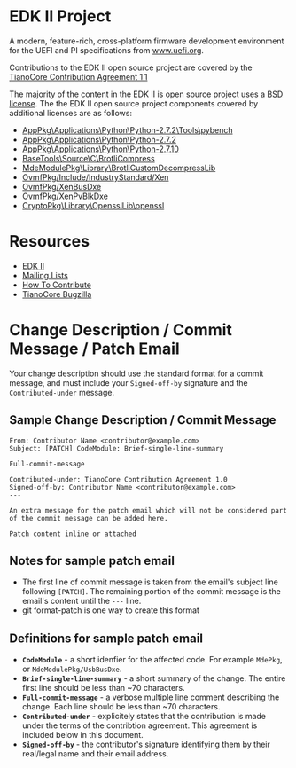 # EDK II Project

A modern, feature-rich, cross-platform firmware development environment
for the UEFI and PI specifications from www.uefi.org.

Contributions to the EDK II open source project are covered by the 
[TianoCore Contribution Agreement 1.1](Contributions.txt)

The majority of the content in the EDK II is open source project uses
a [BSD license](LICENSE).  The the EDK II open source project components
covered by additional licenses are as follows:
* [AppPkg\Applications\Python\Python-2.7.2\Tools\pybench](AppPkg\Applications\Python\Python-2.7.2\Tools\pybench\LICENSE)
* [AppPkg\Applications\Python\Python-2.7.2](AppPkg\Applications\Python\Python-2.7.2\LICENSE)
* [AppPkg\Applications\Python\Python-2.7.10](AppPkg\Applications\Python\Python-2.7.10\LICENSE)
* [BaseTools\Source\C\BrotliCompress](BaseTools\Source\C\BrotliCompress\LICENSE)
* [MdeModulePkg\Library\BrotliCustomDecompressLib](MdeModulePkg\Library\BrotliCustomDecompressLib\LICENSE)
* [OvmfPkg/Include/IndustryStandard/Xen](OvmfPkg/License.txt)
* [OvmfPkg/XenBusDxe](OvmfPkg/License.txt)
* [OvmfPkg/XenPvBlkDxe](OvmfPkg/License.txt)
* [CryptoPkg\Library\OpensslLib\openssl](CryptoPkg\Library\OpensslLib\openssl\LICENSE)

# Resources
* [EDK II](https://github.com/tianocore/tianocore.github.io/wiki/EDK-II)
* [Mailing Lists](https://github.com/tianocore/tianocore.github.io/wiki/Mailing-Lists)
* [How To Contribute](https://github.com/tianocore/tianocore.github.io/wiki/How-To-Contribute)
* [TianoCore Bugzilla](https://bugzilla.tianocore.org/)

# Change Description / Commit Message / Patch Email

Your change description should use the standard format for a
commit message, and must include your `Signed-off-by` signature
and the `Contributed-under` message.

## Sample Change Description / Commit Message

```
From: Contributor Name <contributor@example.com>
Subject: [PATCH] CodeModule: Brief-single-line-summary

Full-commit-message

Contributed-under: TianoCore Contribution Agreement 1.0
Signed-off-by: Contributor Name <contributor@example.com>
---

An extra message for the patch email which will not be considered part
of the commit message can be added here.

Patch content inline or attached
```

## Notes for sample patch email

* The first line of commit message is taken from the email's subject
  line following `[PATCH]`. The remaining portion of the commit message
  is the email's content until the `---` line.
* git format-patch is one way to create this format

## Definitions for sample patch email

* **`CodeModule`** - a short idenfier for the affected code.  For
  example `MdePkg`, or `MdeModulePkg/UsbBusDxe`.
* **`Brief-single-line-summary`** - a short summary of the change.
  The entire first line should be less than ~70 characters.
* **`Full-commit-message`** - a verbose multiple line comment describing
  the change.  Each line should be less than ~70 characters.
* **`Contributed-under`** - explicitely states that the contribution is
  made under the terms of the contribtion agreement.  This
  agreement is included below in this document.
* **`Signed-off-by`** - the contributor's signature identifying them
  by their real/legal name and their email address.
